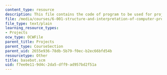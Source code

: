```yaml
---
content_type: resource
description: This file contains the code of program to be used for project 1.
file: /media/courses/6-001-structure-and-interpretation-of-computer-programs-spring-2005/f7ee0e119d4c2da5dff9ad957bd2f51a_basebot.scm
file_type: text/plain
learning_resource_types:
- Projects
ocw_type: OCWFile
parent_title: Projects
parent_type: CourseSection
parent_uid: 2655e936-78db-5b79-f0ec-b2ec66bfd54b
resourcetype: Other
title: basebot.scm
uid: f7ee0e11-9d4c-2da5-dff9-ad957bd2f51a
---
```

